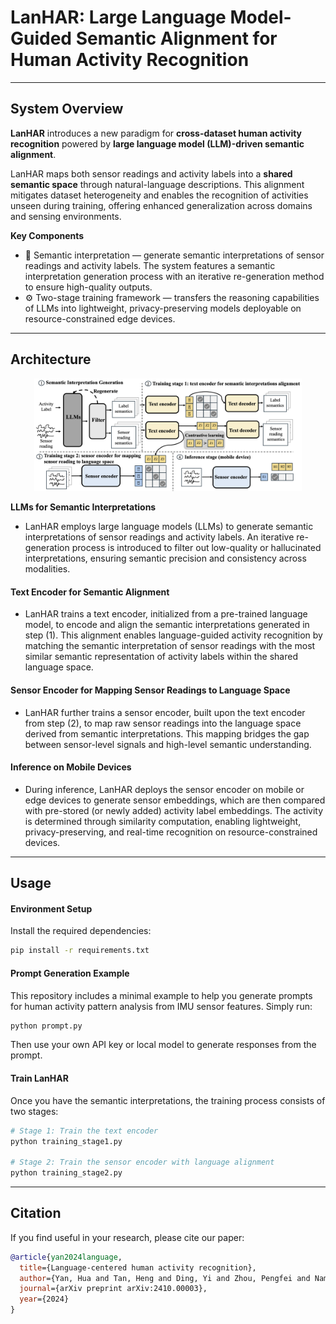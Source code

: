 # LanHAR: Large Language Model-Guided Semantic Alignment for Human Activity Recognition

---

## System Overview
**LanHAR** introduces a new paradigm for **cross-dataset human activity recognition** powered by **large language model (LLM)-driven semantic alignment**. 

LanHAR maps both sensor readings and activity labels into a **shared semantic space** through natural-language descriptions. This alignment mitigates dataset heterogeneity and enables the recognition of activities unseen during training, offering enhanced generalization across domains and sensing environments.

**Key Components**

- 🧠 Semantic interpretation — generate semantic interpretations of sensor readings and activity labels. The system features a semantic interpretation generation process with an iterative re-generation method to ensure high-quality outputs.
- ⚙️ Two-stage training framework — transfers the reasoning capabilities of LLMs into lightweight, privacy-preserving models deployable on resource-constrained edge devices.

---
## Architecture
<p align="center">
  <img src="assets/lanhar_overview.png" alt="LanHAR Framework" width="85%">
</p>

**LLMs for Semantic Interpretations**

- LanHAR employs large language models (LLMs) to generate semantic interpretations of sensor readings and activity labels. An iterative re-generation process is introduced to filter out low-quality or hallucinated interpretations, ensuring semantic precision and consistency across modalities.

#### Text Encoder for Semantic Alignment
- LanHAR trains a text encoder, initialized from a pre-trained language model, to encode and align the semantic interpretations generated in step (1). This alignment enables language-guided activity recognition by matching the semantic interpretation of sensor readings with the most similar semantic representation of activity labels within the shared language space.

#### Sensor Encoder for Mapping Sensor Readings to Language Space
- LanHAR further trains a sensor encoder, built upon the text encoder from step (2), to map raw sensor readings into the language space derived from semantic interpretations. This mapping bridges the gap between sensor-level signals and high-level semantic understanding.

#### Inference on Mobile Devices
- During inference, LanHAR deploys the sensor encoder on mobile or edge devices to generate sensor embeddings, which are then compared with pre-stored (or newly added) activity label embeddings. The activity is determined through similarity computation, enabling lightweight, privacy-preserving, and real-time recognition on resource-constrained devices.


---
## Usage
#### Environment Setup
Install the required dependencies:

```bash
pip install -r requirements.txt
```
#### Prompt Generation Example

This repository includes a minimal example to help you generate prompts for human activity pattern analysis from IMU sensor features.
Simply run:

```bash
python prompt.py
```
Then use your own API key or local model to generate responses from the prompt.

#### Train LanHAR
Once you have the semantic interpretations, the training process consists of two stages:

```bash
# Stage 1: Train the text encoder
python training_stage1.py 

# Stage 2: Train the sensor encoder with language alignment
python training_stage2.py 
```

---
## Citation
If you find useful in your research, please cite our paper:

```bibtex
@article{yan2024language,
  title={Language-centered human activity recognition},
  author={Yan, Hua and Tan, Heng and Ding, Yi and Zhou, Pengfei and Namboodiri, Vinod and Yang, Yu},
  journal={arXiv preprint arXiv:2410.00003},
  year={2024}
}
```











